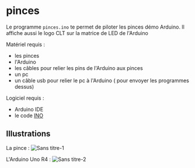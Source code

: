 # pinces

Le programme `pinces.ino` te permet de piloter les pinces démo Arduino.
Il affiche aussi le logo CLT sur la matrice de LED de l'Arduino

Matériel requis :
- les pinces
- l'Arduino
- les câbles pour relier les pins de l'Arduino aux pinces
- un pc
- un câble usb pour relier le pc à l'Arduino ( pour envoyer les programmes dessus)

Logiciel requis :
- Arduino IDE
- le code [INO](https://github.com/CLT-38/pinces/blob/main/pinces.ino)

## Illustrations

La pince :
![Sans titre-1](https://github.com/user-attachments/assets/d36ce90b-b3c3-48bd-9151-13a567cdb77f)

L'Arduino Uno R4 :
![Sans titre-2](https://github.com/user-attachments/assets/4a6f4795-5155-4055-8e44-5652c6402650)
